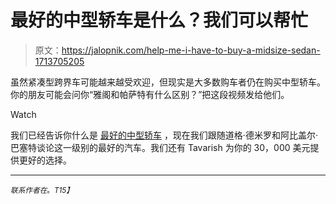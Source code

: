 # 最好的中型轿车是什么？我们可以帮忙

> 原文：<https://jalopnik.com/help-me-i-have-to-buy-a-midsize-sedan-1713705205>

虽然紧凑型跨界车可能越来越受欢迎，但现实是大多数购车者仍在购买中型轿车。你的朋友可能会问你“雅阁和帕萨特有什么区别？”把这段视频发给他们。

Watch

我们已经告诉你什么是 [最好的中型轿车](https://jalopnik.com/the-best-mid-size-sedan-1692697516) ，现在我们跟随道格·德米罗和阿比盖尔·巴塞特谈论这一级别的最好的汽车。我们还有 Tavarish 为你的 30，000 美元提供更好的选择。

* * *

<small>*联系作者在*</small>[<small></small>](mailto:matt@jalopnik.com)*<small>*。*T15】</small>*